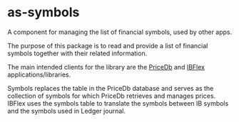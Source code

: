 # as-symbols
A component for managing the list of financial symbols, used by other apps.

The purpose of this package is to read and provide a list of financial symbols together with their related information.

The main intended clients for the library are the [PriceDb](https://github.com/alensiljak/pricedb-rust) and [IBFlex](https://github.com/alensiljak/interactive-brokers-flex-rs) applications/libraries.

Symbols replaces the table in the PriceDb database and serves as the collection of symbols for which PriceDb retrieves and manages prices.
IBFlex uses the symbols table to translate the symbols between IB symbols and the symbols used in Ledger journal.
